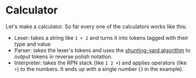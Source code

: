 # Calculator

Let's make a calculator. So far every one of the calculators works like this:

* Lexer: takes a string like `1 + 2` and turns it into tokens tagged with their
  type and value
* Parser: takes the lexer's tokens and uses the [shunting-yard
  algorithm][shunting] to output tokens in reverse polish notation.
* Interpreter: takes the RPN stack (like `1 2 +`) and applies operators (like
  `+`) to the numbers. It ends up with a single number (`3` in the example).

[shunting]: http://en.wikipedia.org/wiki/Shunting-yard_algorithm
